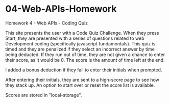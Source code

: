 # 04-Web-APIs-Homework
Homework 4 - Web APIs - Coding Quiz

This site presents the user with a Code Quiz Challenge. When they press Start, they are presented with a series of questions related to web Development coding (specifically javascript fundamentals). This quiz is timed and they are penalized if they select an incorrect answer by time being deducted. If they run out of time, they are not given a chance to enter their score, as it would be 0. The score is the amount of time left at the end. 

I added a bonus deduction if they fail to enter their initials when prompted. 

After entering their initials, they are sent to a high-score page to see how they stack up. An option to start over or reset the score list is available. 

Scores are stored in "local-storage".





